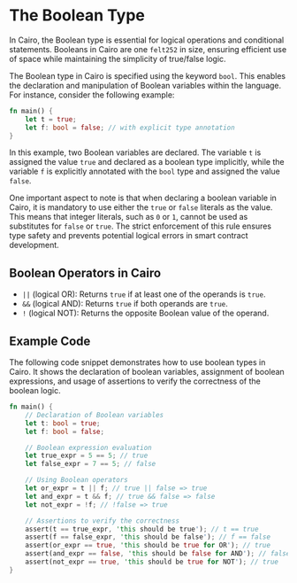 # The Boolean Type

In Cairo, the Boolean type is essential for logical operations and conditional statements. Booleans in Cairo are one `felt252` in size, ensuring efficient use of space while maintaining the simplicity of true/false logic.

The Boolean type in Cairo is specified using the keyword `bool`. This enables the declaration and manipulation of Boolean variables within the language. For instance, consider the following example:

```rust
fn main() {
    let t = true;
    let f: bool = false; // with explicit type annotation
}
```

In this example, two Boolean variables are declared. The variable `t` is assigned the value `true` and declared as a boolean type implicitly, while the variable `f` is explicitly annotated with the `bool` type and assigned the value `false`.

One important aspect to note is that when declaring a boolean variable in Cairo, it is mandatory to use either the `true` or `false` literals as the value. This means that integer literals, such as `0` or `1`, cannot be used as substitutes for `false` or `true`. The strict enforcement of this rule ensures type safety and prevents potential logical errors in smart contract development.

## Boolean Operators in Cairo

- `||` (logical OR): Returns `true` if at least one of the operands is `true`.
- `&&` (logical AND): Returns `true` if both operands are `true`.
- `!` (logical NOT): Returns the opposite Boolean value of the operand.

## Example Code

The following code snippet demonstrates how to use boolean types in Cairo. It shows the declaration of boolean variables, assignment of boolean expressions, and usage of assertions to verify the correctness of the boolean logic.

```rust
fn main() {
    // Declaration of Boolean variables
    let t: bool = true;
    let f: bool = false;

    // Boolean expression evaluation
    let true_expr = 5 == 5; // true
    let false_expr = 7 == 5; // false

    // Using Boolean operators
    let or_expr = t || f; // true || false => true
    let and_expr = t && f; // true && false => false
    let not_expr = !f; // !false => true

    // Assertions to verify the correctness
    assert(t == true_expr, 'this should be true'); // t == true
    assert(f == false_expr, 'this should be false'); // f == false
    assert(or_expr == true, 'this should be true for OR'); // true
    assert(and_expr == false, 'this should be false for AND'); // false
    assert(not_expr == true, 'this should be true for NOT'); // true
}
```